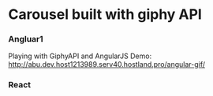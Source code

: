 # Carousel built with giphy API

### Angluar1
Playing with GiphyAPI and AngularJS
Demo: http://abu.dev.host1213989.serv40.hostland.pro/angular-gif/

### React

